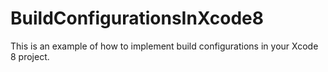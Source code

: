 # BuildConfigurationsInXcode8
This is an example of how to implement build configurations in your Xcode 8 project.
